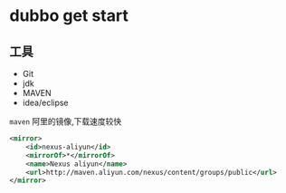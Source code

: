 # dubbo get start

## 工具

- Git
- jdk
- MAVEN
- idea/eclipse

`maven` 阿里的镜像,下载速度较快

```xml
<mirror>
    <id>nexus-aliyun</id>
    <mirrorOf>*</mirrorOf>
    <name>Nexus aliyun</name>
    <url>http://maven.aliyun.com/nexus/content/groups/public</url>
</mirror>
```
